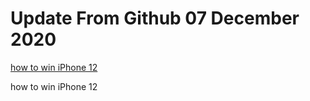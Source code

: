 # Update From Github 07 December 2020

[how to win iPhone 12](https://apple.breezyclothingco.com)
      
how to win iPhone 12
